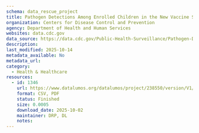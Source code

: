 ```yaml
---
schema: data_rescue_project 
title: Pathogen Detections Among Enrolled Children in the New Vaccine Surveillance Network (NVSN), Acute Respiratory Illnesses (ARI), 12 Month Rolling Period
organization: Centers for Disease Control and Prevention
agency: Department of Health and Human Services
websites: data.cdc.gov
data_source: https://data.cdc.gov/Public-Health-Surveillance/Pathogen-Detections-Among-Enrolled-Children-in-the/r229-z6ma/about_data
description: 
last_modified: 2025-10-14
metadata_available: No
metadata_url: 
category:
  - Health & Healthcare 
resources:
  - id: 1346
    url: https://www.datalumos.org/datalumos/project/238550/version/V1/view
    format: CSV, PDF
    status: Finished
    size: 0.0005
    download_date: 2025-10-02
    maintainer: DRP, DL
    notes: 
---
```

